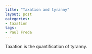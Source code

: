 ```yaml
---
title: "Taxation and tyranny"
layout: post
categories:
- taxation
tags:
- Paul Freda
---
```


Taxation is the quantification of tyranny.